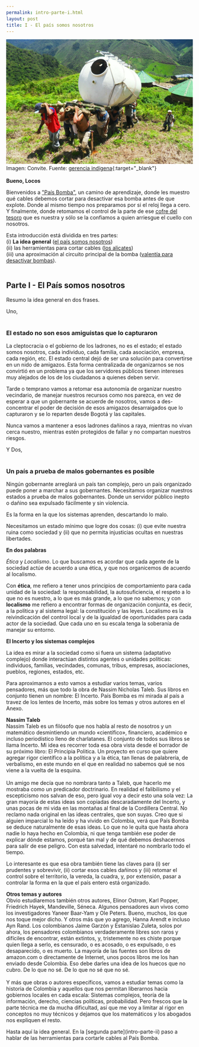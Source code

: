 ```yaml
---
permalink: intro-parte-i.html
layout: post
title: I - El país somos nosotros
---
```


![Convite o minga](/public/images/gerenciaindigena-blogspot-SDC13172.JPG "Convite")
Imagen: Convite. Fuente: [gerencia indígena](https://gerenciaindigena.blogspot.com){:target="_blank"}
<br>
<br>
**Bueno, Locos**

Bienvenidos a ["País Bomba"](/about), un camino de aprendizaje, donde les 
muestro qué cables debemos cortar para desactivar esa bomba antes 
de que explote. Donde al mismo tiempo nos preparamos por si el 
reloj llega a cero. Y finalmente, donde retomamos el control de 
la parte de ese [cofre del tesoro](/about) que es nuestra y sólo se la 
confiamos a quien arriesgue el cuello con nosotros.

Esta introducción está dividida en tres partes:<br>
(i) **La idea general** ([el país somos nosotros](intro-parte-i))<br>
(ii) las herramientas para cortar cables ([los alicates](intro-parte-ii))<br>
(iii) una aproximación al circuito principal de la bomba ([valentía para desactivar bombas](intro-parte-iii)).
<br><br>

## Parte I - El País somos nosotros

Resumo la idea general en dos frases.

Uno,
<br><br>

### El estado no son esos amiguistas que lo capturaron

La cleptocracia o el gobierno de los ladrones, no es el estado; 
el estado somos nosotros, cada individuo, cada familia, cada 
asociación, empresa, cada región, etc. El estado central dejó de 
ser una solución para convertirse en un nido de amigazos. Esta 
forma centralizada de organizarnos se nos convirtió en un 
problema ya que los servidores públicos tienen intereses muy 
alejados de los de los ciudadanos a quienes deben servir.

Tarde o temprano vamos a retomar esa autonomía de organizar 
nuestro vecindario, de manejar nuestros recursos como nos 
parezca, en vez de esperar a que un gobernante se acuerde de 
nosotros, vamos a des-concentrar el poder de decisión de esos 
amigazos desarraigados que lo capturaron y se lo reparten desde 
Bogotá y las capitales.

Nunca vamos a mantener a esos ladrones dañinos a raya, mientras 
no vivan cerca nuestro, mientras estén protegidos de fallar y no 
compartan nuestros riesgos.

Y Dos,
<br><br>


### Un país a prueba de malos gobernantes es posible

Ningún gobernante arreglará un país tan complejo, pero un país 
organizado puede poner a marchar a sus gobernantes. Necesitamos 
organizar nuestros estados a prueba de malos gobernantes. Donde 
un servidor público inepto o dañino sea expulsado fácilmente y 
sin violencia.

Es la forma en la que los sistemas aprenden, descartando lo malo.

Necesitamos un estado mínimo que logre dos cosas: (i) que evite 
nuestra ruina como sociedad y (ii) que no permita injusticias 
ocultas en nuestras libertades.

**En dos palabras**

*Ética* y *Localismo*. Lo que buscamos es acordar que cada agente 
de la sociedad actúe de acuerdo a una ética, y que nos organicemos 
de acuerdo al localismo.

Con **ética**, me refiero a tener unos principios de comportamiento 
para cada unidad de la sociedad: la responsabilidad, la 
autosuficiencia, el respeto a lo que no es nuestro, a lo que es 
más grande, a lo que no sabemos; y con **localismo** me refiero a 
encontrar formas de organización conjunta, es decir, a la 
política y al sistema legal: la constitución y las leyes. 
Localismo es la reivindicación del control local y de la igualdad 
de oportunidades para cada actor de la sociedad. Que cada uno en 
su escala tenga la soberanía de manejar su entorno.

**El Incerto y los sistemas complejos**

La idea es mirar a la sociedad como si fuera un sistema 
(adaptativo complejo) donde interactúan distintos agentes o 
unidades políticas: individuos, familias, vecindades, comunas, 
tribus, empresas, asociaciones, pueblos, regiones, estados, etc.

Para aproximarnos a esto vamos a estudiar varios temas, varios 
pensadores, más que todo la obra de Nassim Nicholas Taleb. Sus 
libros en conjunto tienen un nombre: El Incerto. País Bomba es mi 
mirada al país a travez de los lentes de Incerto, más sobre los 
temas y otros autores en el Anexo.

<p class="message">
<strong>Nassim Taleb</strong>
    <br>
Nassim Taleb es un filósofo que nos habla al resto de nosotros y 
un matemático desmintiendo un mundo «científico», financiero, 
académico e incluso periodístico lleno de charlatanes. El 
conjunto de todos sus libros se llama Incerto. Mi idea es 
recorrer toda esa obra vista desde el borrador de su próximo 
libro: El Principia Politica. Un proyecto en curso que quiere 
agregar rigor científico a la política y a la ética, tan llenas 
de palabrería, de verbalismo, en este mundo en el que en realidad 
no sabemos qué se nos viene a la vuelta de la esquina.
    <br><br>
Un amigo me decía que no nombrara tanto a Taleb, que hacerlo me 
mostraba como un predicador doctrinario. En realidad el 
falibilismo y el escepticismo nos salvan de eso, pero igual voy a 
decir esto una sola vez: La gran mayoría de estas ideas son 
copiadas descaradamente del Incerto, y unas pocas de mi vida en 
las montañas al final de la Cordillera Central. No reclamo nada original 
en las ideas centrales, que son suyas. Creo que si alguien 
imparcial lo ha leído y ha vivido en Colombia, verá que País 
Bomba se deduce naturalmente de esas ideas. Lo que no le quita 
que hasta ahora nadie lo haya hecho en Colombia, ni que tenga 
también ese poder de explicar dónde estamos, porqué tan mal y de 
qué debemos deshacernos para salir de ese peligro. Con esta 
salvedad, intentaré no nombrarlo todo el tiempo.
</p>

Lo interesante es que esa obra también tiene las claves para (i) 
ser prudentes y sobrevivir, (ii) cortar esos cables dañinos y 
(iii) retomar el control sobre el territorio, la vereda, la 
cuadra, y, por extensión, pasar a controlar la forma en la que el 
país entero está organizado.

<p class="message">
<strong>Otros temas y autores</strong>
    <br>
Obvio estudiaremos también otros autores, Elinor Ostrom, Karl 
Popper, Friedrich Hayek, Mandeville, Séneca. Algunos pensadores 
aun vivos como los investigadores Yaneer Baar-Yam y Ole Peters. 
Bueno, muchos, los que nos toque mejor dicho. Y otros más que yo 
agrego, Hanna Arendt e incluso Ayn Rand. Los colombianos Jaime 
Garzón y Estanislao Zuleta, solos por ahora, los pensadores 
colombianos verdaderamente libres son raros y difíciles de 
encontrar, están extintos, y, tristemente no es chiste porque 
quien llega a serlo, es censurado, o es acosado, o es expulsado, 
o es desaparecido, o es muerto. La mayoría de las fuentes son 
libros de amazon.com o directamente de Internet, unos pocos 
libros me los han enviado desde Colombia. Eso debe darles una 
idea de los huecos que no cubro. De lo que no sé. De lo que no sé 
que no sé.
    <br><br>
Y más que obras o autores específicos, vamos a estudiar temas 
como la historia de Colombia y aquellos que nos permitan 
liberarnos hacia gobiernos locales en cada escala: Sistemas 
complejos, teoría de la información, derecho, ciencias políticas, 
probabilidad. Pero frescos que la parte técnica me da mucha 
dificultad, así que me voy a limitar al rigor en conceptos no muy 
técnicos y dejamos que los matemáticos y los abogados nos 
expliquen el resto.
</p>
Hasta aquí la idea general. En la [segunda parte](intro-parte-ii) paso a hablar de 
las herramientas para cortarle cables al País Bomba.